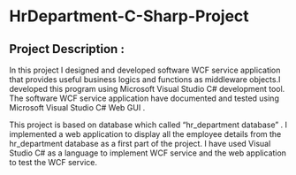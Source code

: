 # HrDepartment-C-Sharp-Project


## Project Description :

In this project I designed and developed software WCF service application that provides useful business logics and functions as middleware objects.I developed this program using Microsoft Visual Studio C# development tool.
The software WCF service application have documented and tested using Microsoft Visual Studio C#  Web GUI .

This project is based on database which called “hr_department database” . 
I implemented a web application to display all the employee details from the hr_department database as a first part of the project. 
I have used Visual Studio C# as a language to implement WCF service and the web application to test the WCF service.
